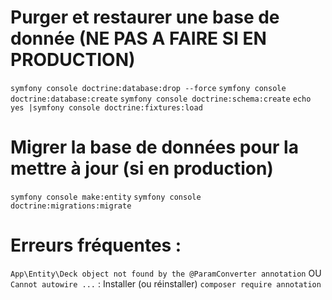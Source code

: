 # Purger et restaurer une base de donnée (NE PAS A FAIRE SI EN PRODUCTION)

`symfony console doctrine:database:drop --force`
`symfony console doctrine:database:create`
`symfony console doctrine:schema:create`
`echo yes |symfony console doctrine:fixtures:load`

# Migrer la base de données pour la mettre à jour (si en production)

`symfony console make:entity`
`symfony console doctrine:migrations:migrate`


# Erreurs fréquentes :

`App\Entity\Deck object not found by the @ParamConverter annotation`
OU
`Cannot autowire ...`
: Installer (ou réinstaller) `composer require annotation`